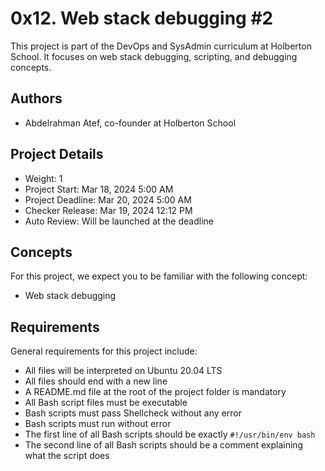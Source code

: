 # 0x12. Web stack debugging #2

This project is part of the DevOps and SysAdmin curriculum at Holberton School. It focuses on web stack debugging, scripting, and debugging concepts.

## Authors

- Abdelrahman Atef, co-founder at Holberton School

## Project Details

- Weight: 1
- Project Start: Mar 18, 2024 5:00 AM
- Project Deadline: Mar 20, 2024 5:00 AM
- Checker Release: Mar 19, 2024 12:12 PM
- Auto Review: Will be launched at the deadline

## Concepts

For this project, we expect you to be familiar with the following concept:

- Web stack debugging

## Requirements

General requirements for this project include:

- All files will be interpreted on Ubuntu 20.04 LTS
- All files should end with a new line
- A README.md file at the root of the project folder is mandatory
- All Bash script files must be executable
- Bash scripts must pass Shellcheck without any error
- Bash scripts must run without error
- The first line of all Bash scripts should be exactly `#!/usr/bin/env bash`
- The second line of all Bash scripts should be a comment explaining what the script does
